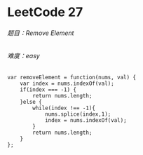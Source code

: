 # LeetCode 27
###### 题目：Remove Element
###### 难度：easy

```
var removeElement = function(nums, val) {
    var index = nums.indexOf(val);
    if(index === -1) {
        return nums.length;
    }else {
        while(index !== -1){
            nums.splice(index,1);
            index = nums.indexOf(val);
        }
        return nums.length;
    }
};
```


